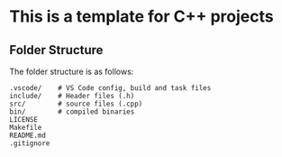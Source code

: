 # This is a template for C++ projects

## Folder Structure

The folder structure is as follows:

```
.vscode/    # VS Code config, build and task files
include/    # Header files (.h)
src/        # source files (.cpp)
bin/        # compiled binaries
LICENSE
Makefile
README.md
.gitignore
```